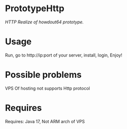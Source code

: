 # PrototypeHttp
*HTTP Realize of howdout64 prototype.*
# Usage
Run, go to http://ip:port of your server, install, login, Enjoy!
# Possible problems 
VPS Of hosting not supports Http protocol
# Requires
Requires: Java 17, Not ARM arch of VPS

